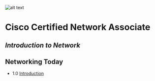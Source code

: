 
![alt text](https://www.meme-arsenal.com/memes/c373059b13c08fb72b393afa59be0842.jpg)
# Cisco Certified Network Associate
## _Introduction to Network_

## Networking Today

- 1.0 [Introduction](https://github.com/bembenk18/CCNA/tree/main/NetToday/Introduction) 
